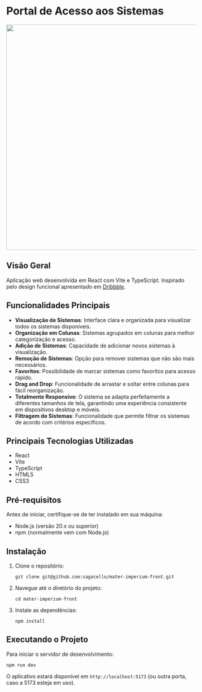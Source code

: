 # Portal de Acesso aos Sistemas

<img src="https://github.com/user-attachments/assets/dc0d3d58-48a7-48a9-808d-e8b1369cb13c" width="600px" />

## Visão Geral

Aplicação web desenvolvida em React com Vite e TypeScript. Inspirado pelo design
funcional apresentado em
[Dribbble](https://github.com/sagacello/mater-imperium-front/blob/main/AcessoSistemas.jpg).

## Funcionalidades Principais

- **Visualização de Sistemas**: Interface clara e organizada para visualizar
  todos os sistemas disponíveis.
- **Organização em Colunas**: Sistemas agrupados em colunas para melhor
  categorização e acesso.
- **Adição de Sistemas**: Capacidade de adicionar novos sistemas à visualização.
- **Remoção de Sistemas**: Opção para remover sistemas que não são mais
  necessários.
- **Favoritos**: Possibilidade de marcar sistemas como favoritos para acesso
  rápido.
- **Drag and Drop**: Funcionalidade de arrastar e soltar entre colunas para
  fácil reorganização.
- **Totalmente Responsivo**: O sistema se adapta perfeitamente a diferentes
  tamanhos de tela, garantindo uma experiência consistente em dispositivos
  desktop e móveis.
- **Filtragem de Sistemas**: Funcionalidade que permite filtrar os sistemas de
  acordo com critérios específicos.

## Principais Tecnologias Utilizadas

- React
- Vite
- TypeScript
- HTML5
- CSS3

## Pré-requisitos

Antes de iniciar, certifique-se de ter instalado em sua máquina:

- Node.js (versão 20.x ou superior)
- npm (normalmente vem com Node.js)

## Instalação

1. Clone o repositório:

   ```
   git clone git@github.com:sagacello/mater-imperium-front.git
   ```

2. Navegue até o diretório do projeto:

   ```
   cd mater-imperium-front
   ```

3. Instale as dependências:
   ```
   npm install
   ```

## Executando o Projeto

Para iniciar o servidor de desenvolvimento:

```
npm run dev
```

O aplicativo estará disponível em `http://localhost:5173` (ou outra porta, caso
a 5173 esteja em uso).
